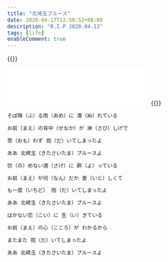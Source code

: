 ```yaml
---
title: "北埼玉ブルース"
date: 2020-04-17T12:58:52+08:00
description: "R.I.P 2020.04.12"
tags: [life]
enableComment: true
---
```


{{<raw>}}
<iframe frameborder="no" border="0" marginwidth="0" marginheight="0" width=330 height=86 src="//music.163.com/outchain/player?type=2&id=5006523&auto=0&height=66"></iframe>
{{</raw>}}

```markdown
そぼ降（ふ）る雨（あめ）に 濡（ぬ）れている

お前（まえ）の背中（せなか）が 淋（さび）しげで

思（おも）わず 抱（だ）いてしまったよ

ああ 北崎玉（きたさいたま）ブルースよ

饮（の）めない酒（さけ）に 酔（よ）っている

お前（まえ）が何（なん）だか 爱（いと）しくて

も一度（いちど） 抱（だ）いてしまったよ

ああ 北崎玉（きたさいたま）ブルースよ

はかない恋（こい）に 生（い）きている

お前（まえ）の心（こころ）が わかるから

またまた 抱（だ）いてしまったよ

ああ 北崎玉（きたさいたま）ブルースよ
```